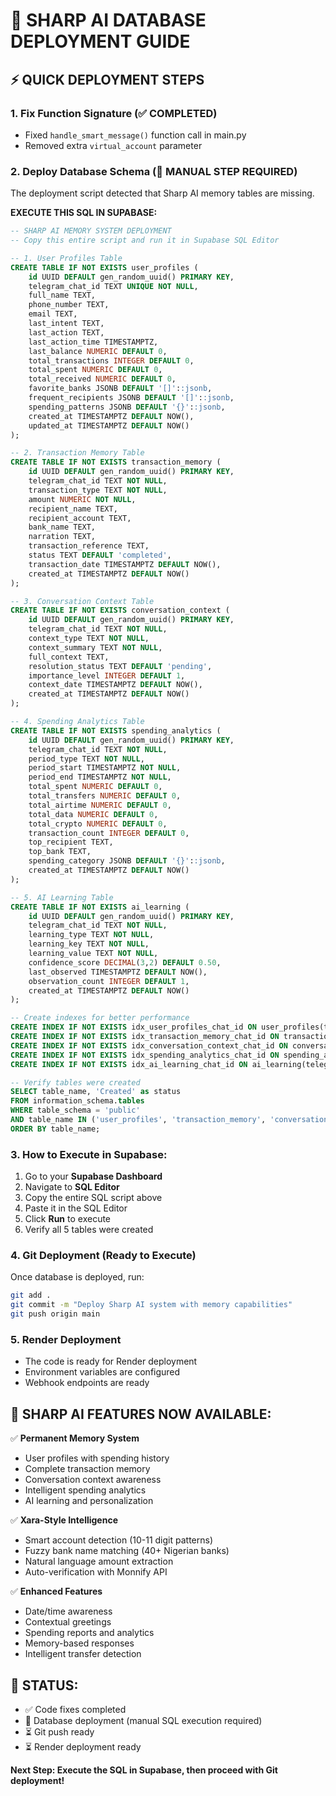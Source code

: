 # 🚀 SHARP AI DATABASE DEPLOYMENT GUIDE

## ⚡ QUICK DEPLOYMENT STEPS

### 1. Fix Function Signature (✅ COMPLETED)
- Fixed `handle_smart_message()` function call in main.py
- Removed extra `virtual_account` parameter

### 2. Deploy Database Schema (🔧 MANUAL STEP REQUIRED)

The deployment script detected that Sharp AI memory tables are missing. 

**EXECUTE THIS SQL IN SUPABASE:**

```sql
-- SHARP AI MEMORY SYSTEM DEPLOYMENT
-- Copy this entire script and run it in Supabase SQL Editor

-- 1. User Profiles Table
CREATE TABLE IF NOT EXISTS user_profiles (
    id UUID DEFAULT gen_random_uuid() PRIMARY KEY,
    telegram_chat_id TEXT UNIQUE NOT NULL,
    full_name TEXT,
    phone_number TEXT,
    email TEXT,
    last_intent TEXT,
    last_action TEXT,
    last_action_time TIMESTAMPTZ,
    last_balance NUMERIC DEFAULT 0,
    total_transactions INTEGER DEFAULT 0,
    total_spent NUMERIC DEFAULT 0,
    total_received NUMERIC DEFAULT 0,
    favorite_banks JSONB DEFAULT '[]'::jsonb,
    frequent_recipients JSONB DEFAULT '[]'::jsonb,
    spending_patterns JSONB DEFAULT '{}'::jsonb,
    created_at TIMESTAMPTZ DEFAULT NOW(),
    updated_at TIMESTAMPTZ DEFAULT NOW()
);

-- 2. Transaction Memory Table
CREATE TABLE IF NOT EXISTS transaction_memory (
    id UUID DEFAULT gen_random_uuid() PRIMARY KEY,
    telegram_chat_id TEXT NOT NULL,
    transaction_type TEXT NOT NULL,
    amount NUMERIC NOT NULL,
    recipient_name TEXT,
    recipient_account TEXT,
    bank_name TEXT,
    narration TEXT,
    transaction_reference TEXT,
    status TEXT DEFAULT 'completed',
    transaction_date TIMESTAMPTZ DEFAULT NOW(),
    created_at TIMESTAMPTZ DEFAULT NOW()
);

-- 3. Conversation Context Table
CREATE TABLE IF NOT EXISTS conversation_context (
    id UUID DEFAULT gen_random_uuid() PRIMARY KEY,
    telegram_chat_id TEXT NOT NULL,
    context_type TEXT NOT NULL,
    context_summary TEXT NOT NULL,
    full_context TEXT,
    resolution_status TEXT DEFAULT 'pending',
    importance_level INTEGER DEFAULT 1,
    context_date TIMESTAMPTZ DEFAULT NOW(),
    created_at TIMESTAMPTZ DEFAULT NOW()
);

-- 4. Spending Analytics Table
CREATE TABLE IF NOT EXISTS spending_analytics (
    id UUID DEFAULT gen_random_uuid() PRIMARY KEY,
    telegram_chat_id TEXT NOT NULL,
    period_type TEXT NOT NULL,
    period_start TIMESTAMPTZ NOT NULL,
    period_end TIMESTAMPTZ NOT NULL,
    total_spent NUMERIC DEFAULT 0,
    total_transfers NUMERIC DEFAULT 0,
    total_airtime NUMERIC DEFAULT 0,
    total_data NUMERIC DEFAULT 0,
    total_crypto NUMERIC DEFAULT 0,
    transaction_count INTEGER DEFAULT 0,
    top_recipient TEXT,
    top_bank TEXT,
    spending_category JSONB DEFAULT '{}'::jsonb,
    created_at TIMESTAMPTZ DEFAULT NOW()
);

-- 5. AI Learning Table
CREATE TABLE IF NOT EXISTS ai_learning (
    id UUID DEFAULT gen_random_uuid() PRIMARY KEY,
    telegram_chat_id TEXT NOT NULL,
    learning_type TEXT NOT NULL,
    learning_key TEXT NOT NULL,
    learning_value TEXT NOT NULL,
    confidence_score DECIMAL(3,2) DEFAULT 0.50,
    last_observed TIMESTAMPTZ DEFAULT NOW(),
    observation_count INTEGER DEFAULT 1,
    created_at TIMESTAMPTZ DEFAULT NOW()
);

-- Create indexes for better performance
CREATE INDEX IF NOT EXISTS idx_user_profiles_chat_id ON user_profiles(telegram_chat_id);
CREATE INDEX IF NOT EXISTS idx_transaction_memory_chat_id ON transaction_memory(telegram_chat_id);
CREATE INDEX IF NOT EXISTS idx_conversation_context_chat_id ON conversation_context(telegram_chat_id);
CREATE INDEX IF NOT EXISTS idx_spending_analytics_chat_id ON spending_analytics(telegram_chat_id);
CREATE INDEX IF NOT EXISTS idx_ai_learning_chat_id ON ai_learning(telegram_chat_id);

-- Verify tables were created
SELECT table_name, 'Created' as status 
FROM information_schema.tables 
WHERE table_schema = 'public' 
AND table_name IN ('user_profiles', 'transaction_memory', 'conversation_context', 'spending_analytics', 'ai_learning')
ORDER BY table_name;
```

### 3. How to Execute in Supabase:
1. Go to your **Supabase Dashboard**
2. Navigate to **SQL Editor**
3. Copy the entire SQL script above
4. Paste it in the SQL Editor
5. Click **Run** to execute
6. Verify all 5 tables were created

### 4. Git Deployment (Ready to Execute)
Once database is deployed, run:
```bash
git add .
git commit -m "Deploy Sharp AI system with memory capabilities"
git push origin main
```

### 5. Render Deployment
- The code is ready for Render deployment
- Environment variables are configured
- Webhook endpoints are ready

## 🧠 SHARP AI FEATURES NOW AVAILABLE:

✅ **Permanent Memory System**
- User profiles with spending history
- Complete transaction memory
- Conversation context awareness
- Intelligent spending analytics
- AI learning and personalization

✅ **Xara-Style Intelligence** 
- Smart account detection (10-11 digit patterns)
- Fuzzy bank name matching (40+ Nigerian banks)
- Natural language amount extraction
- Auto-verification with Monnify API

✅ **Enhanced Features**
- Date/time awareness
- Contextual greetings
- Spending reports and analytics
- Memory-based responses
- Intelligent transfer detection

## 🚀 STATUS: 
- ✅ Code fixes completed
- 🔧 Database deployment (manual SQL execution required)
- ⏳ Git push ready
- ⏳ Render deployment ready

**Next Step: Execute the SQL in Supabase, then proceed with Git deployment!**
